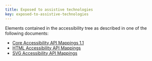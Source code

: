 ```yaml
---
title: Exposed to assistive technologies
key: exposed-to-assistive-technologies
---
```


Elements contained in the accessibility tree as described in one of the following documents:

- [Core Accessibility API Mappings 1.1](https://www.w3.org/TR/core-aam-1.1/#mapping_general) 
- [HTML Accessibility API Mappings](https://www.w3.org/TR/html-aam)
- [SVG Accessibility API Mappings](https://www.w3.org/TR/svg-aam)

